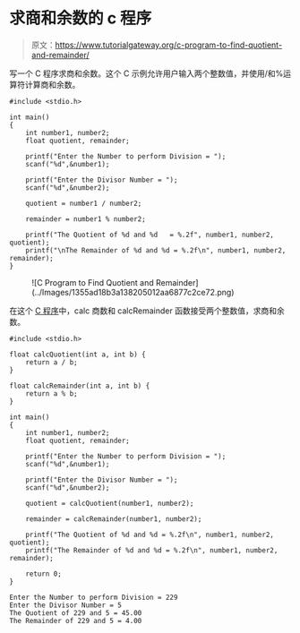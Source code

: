 # 求商和余数的 c 程序

> 原文：<https://www.tutorialgateway.org/c-program-to-find-quotient-and-remainder/>

写一个 C 程序求商和余数。这个 C 示例允许用户输入两个整数值，并使用/和%运算符计算商和余数。

```
#include <stdio.h>

int main()
{
    int number1, number2;
    float quotient, remainder;

    printf("Enter the Number to perform Division = ");
    scanf("%d",&number1);

    printf("Enter the Divisor Number = ");
    scanf("%d",&number2);

    quotient = number1 / number2;

    remainder = number1 % number2;

    printf("The Quotient of %d and %d   = %.2f", number1, number2, quotient); 
    printf("\nThe Remainder of %d and %d = %.2f\n", number1, number2, remainder);
}
```

<figure class="wp-block-image size-large">![C Program to Find Quotient and Remainder](../Images/1355ad18b3a138205012aa6877c2ce72.png)</figure>

在这个 [C 程序](https://www.tutorialgateway.org/c-programming-examples/)中，calc 商数和 calcRemainder 函数接受两个整数值，求商和余数。

```
#include <stdio.h>

float calcQuotient(int a, int b) {
    return a / b;
}

float calcRemainder(int a, int b) {
    return a % b;
}

int main()
{
    int number1, number2;
    float quotient, remainder;

    printf("Enter the Number to perform Division = ");
    scanf("%d",&number1);

    printf("Enter the Divisor Number = ");
    scanf("%d",&number2);

    quotient = calcQuotient(number1, number2);

    remainder = calcRemainder(number1, number2);

    printf("The Quotient of %d and %d = %.2f\n", number1, number2, quotient); 
    printf("The Remainder of %d and %d = %.2f\n", number1, number2, remainder);

    return 0;
}
```

```
Enter the Number to perform Division = 229
Enter the Divisor Number = 5
The Quotient of 229 and 5 = 45.00
The Remainder of 229 and 5 = 4.00
```